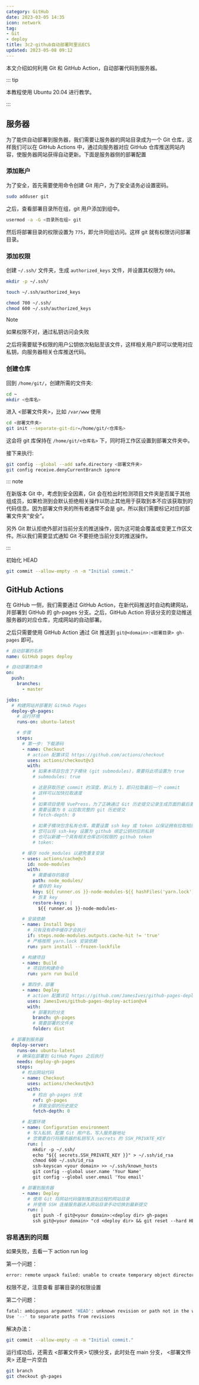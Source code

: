 ```yaml
---
category: GitHub
date: 2023-03-05 14:35
icon: network
tag:
- Git
- deploy
title: 3c2-github自动部署阿里云ECS
updated: 2023-05-08 09:12
---
```


本文介绍如何利用 Git 和 GitHub Action，自动部署代码到服务器。

<!-- more -->



::: tip

本教程使用 Ubuntu 20.04 进行教学。

:::

## 服务器

为了能供自动部署到服务器，我们需要让服务器的网站目录成为一个 Git 仓库，这样我们可以在 GitHub Actions 中，通过向服务器对应 GitHub 仓库推送网站内容，使服务器网站获得自动更新。下面是服务器侧的部署配置

### 添加账户

为了安全，首先需要使用命令创建 Git 用户，为了安全请务必设置密码。

```sh
sudo adduser git
```

之后，查看部署目录所在组，git 用户添加到组中。

```sh
usermod -a -G <目录所在组> git
```

然后将部署目录的权限设置为 `775`，即允许同组访问。这样 git 就有权限访问部署目录。

### 添加权限

创建 `~/.ssh/` 文件夹，生成 `authorized_keys` 文件，并设置其权限为 `600`。

```sh
mkdir -p ~/.ssh/

touch ~/.ssh/authorized_keys

chmod 700 ~/.ssh/
chmod 600 ~/.ssh/authorized_keys
```

> [!NOTE]
> 如果权限不对，通过私钥访问会失败

之后将需要赋予权限的用户公钥依次粘贴至该文件，这样相关用户即可以使用对应私钥，向服务器相关仓库推送代码。

### 创建仓库

回到 `/home/git/`，创建所需的文件夹:

```sh
cd ~
mkdir <仓库名>
```

进入 <部署文件夹>，比如 `/var/www` 使用

```sh
cd <部署文件夹>
git init --separate-git-dir=/home/git/<仓库名>
```

这会将 git 库保持在 `/home/git/<仓库名>` 下，同时将工作区设置到部署文件夹中。

接下来执行:

```sh
git config --global --add safe.directory <部署文件夹>
git config receive.denyCurrentBranch ignore
```

::: note

在新版本 Git 中，考虑到安全因素，Git 会在检出时检测项目文件夹是否属于其他组成员，如果检测到会默认拒绝相关操作以防止其他用于获取到本不应该获取到的代码信息。因为部署文件夹的所有者通常不会是 git，所以我们需要标记对应的部署文件夹“安全”。

另外 Git 默认拒绝外部对当前分支的推送操作，因为这可能会覆盖或变更工作区文件。所以我们需要显式通知 Git 不要拒绝当前分支的推送操作。

:::

初始化 HEAD 

```sh
git commit --allow-empty -n -m "Initial commit."
```




## GitHub Actions

在 GitHub 一侧，我们需要通过 GitHub Action，在新代码推送时自动构建网站，并部署到 GitHub 的 gh-pages 分支。之后，GitHub Action 将该分支的变动推送服务器的对应仓库，完成网站的自动部署。

之后只需要使用 GitHub Action 通过 Git 推送到 `git@<domain>:<部署目录> gh-pages` 即可。

```yml
# 自动部署的名称
name: GitHub pages deploy

# 自动部署的条件
on:
  push:
    branches:
      - master

jobs:
  # 构建网站并部署到 GitHub Pages
  deploy-gh-pages:
    # 运行环境
    runs-on: ubuntu-latest

    # 步骤
    steps:
      # 第一步: 下载源码
      - name: Checkout
        # action 配置详见 https://github.com/actions/checkout
        uses: actions/checkout@v3
        with:
          # 如果本项目包含了子模块 (git submodules)，需要将此项设置为 true
          # submodules: true

          # 这是获取历史 commit 的深度，默认为 1，即只拉取最后一个 commit
          # 这样可以加快拉取速度
          #
          # 如果项目使用 VuePress，为了正确通过 Git 历史提交记录生成页面的最后更新时间
          # 需要设置为 0 以拉取完整的 git 历史提交
          # fetch-depth: 0

          # 如果子模块包含私有仓库，需要设置 ssh key 或 token 以保证拥有拉取相应仓库的权限
          # 您可以将 ssh-key 设置为 github 绑定公钥对应的私钥
          # 也可以新建一个具有相关仓库访问权限的 github token
          # token:

      # 缓存 node_modules 以避免重复安装
      - uses: actions/cache@v3
        id: node-modules
        with:
          # 需要缓存的路径
          path: node_modules/
          # 缓存的 key
          key: ${{ runner.os }}-node-modules-${{ hashFiles('yarn.lock') }}
          # 恢复 key
          restore-keys: |
            ${{ runner.os }}-node-modules-

      # 安装依赖
      - name: Install Deps
        # 只有没有命中缓存才会执行
        if: steps.node-modules.outputs.cache-hit != 'true'
        # 严格按照 yarn.lock 安装依赖
        run: yarn install --frozen-lockfile

      # 构建项目
      - name: Build
        # 项目的构建命令
        run: yarn run build

      # 第四步，部署
      - name: Deploy
        # action 配置详见 https://github.com/JamesIves/github-pages-deploy-action
        uses: JamesIves/github-pages-deploy-action@v4
        with:
          # 部署到的分支
          branch: gh-pages
          # 需要部署的文件夹
          folder: dist

  # 部署到服务器
  deploy-server:
    runs-on: ubuntu-latest
    # 确保在部署到 GitHub Pages 之后执行
    needs: deploy-gh-pages
    steps:
      # 检出网站代码
      - name: Checkout
        uses: actions/checkout@v3
        with:
          # 检出 gh-pages 分支
          ref: gh-pages
          # 获取全部的历史提交
          fetch-depth: 0

      # 配置环境
      - name: Configuration environment
        # 写入私钥、配置 Git 用户名，写入服务器地址
        # 您需要自行将服务器的私钥写入 secrets 的 SSH_PRIVATE_KEY
        run: |
          mkdir -p ~/.ssh/
          echo "${{ secrets.SSH_PRIVATE_KEY }}" > ~/.ssh/id_rsa
          chmod 600 ~/.ssh/id_rsa
          ssh-keyscan <your domain> >> ~/.ssh/known_hosts
          git config --global user.name 'Your Name'
          git config --global user.email 'You email'

      # 部署到服务器
      - name: Deploy
        # 使用 Git 将网站代码强制推送到远程的网站目录
        # 并使用 SSH 连接服务器进入网站目录手动切换到最新提交
        run: |
          git push -f git@<your domain>:<deploy dir> gh-pages
          ssh git@<your domain> "cd <deploy dir> && git reset --hard HEAD"
```

### 容易遇到的问题

如果失败，去看一下 action run log

第一个问题：

```sh
error: remote unpack failed: unable to create temporary object directory
```

权限不足，注意查看 部署目录的权限设置

第二个问题：

```sh
fatal: ambiguous argument 'HEAD': unknown revision or path not in the working tree.
Use '--' to separate paths from revisions
```

解决办法：

```sh
git commit --allow-empty -n -m "Initial commit."
```

运行成功后，还需去 <部署文件夹> 切换分支，此时处在 main 分支， <部署文件夹> 还是一片空白

```sh
git branch
git checkout gh-pages
```